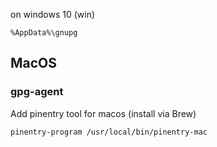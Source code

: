 

on windows 10 (win)

`%AppData%\gnupg`

## MacOS

### gpg-agent

Add pinentry tool for macos (install via Brew)

`pinentry-program /usr/local/bin/pinentry-mac`
